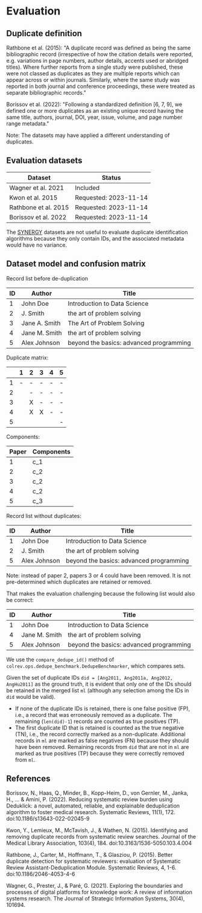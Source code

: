 # Evaluation

## Duplicate definition

Rathbone et al. (2015): "A duplicate record was defined as being the same bibliographic record (irrespective of how the citation details were reported, e.g. variations in page numbers, author details, accents used or abridged titles). Where further reports from a single study were published, these were not classed as duplicates as they are multiple reports which can appear across or within journals. Similarly, where the same study was reported in both journal and conference proceedings, these were treated as separate bibliographic records."

Borissov et al. (2022): "Following a standardized definition [6, 7, 9], we defined one or more duplicates as an existing unique record having the same title, authors, journal, DOI, year, issue, volume, and page number range metadata."

Note: The datasets may have applied a different understanding of duplicates.

## Evaluation datasets

| Dataset                  | Status                |
| -------------------------| --------------------- |
| Wagner et al. 2021       | Included              |
| Kwon et al. 2015         | Requested: 2023-11-14 |
| Rathbone et al. 2015     | Requested: 2023-11-14 |
| Borissov et al. 2022     | Requested: 2023-11-14 |

The [SYNERGY](https://github.com/asreview/synergy-dataset) datasets are not useful to evaluate duplicate identification algorithms because they only contain IDs, and the associated metadata would have no variance.

## Dataset model and confusion matrix

Record list before de-duplication

| ID  | Author           | Title                                    |
| --- | ---------------- | ---------------------------------------- |
| 1   | John Doe         | Introduction to Data Science             |
| 2   | J. Smith         | the art of problem solving               |
| 3   | Jane A. Smith    | The Art of Problem Solving               |
| 4   | Jane M. Smith    | the art of problem solving               |
| 5   | Alex Johnson     | beyond the basics: advanced programming  |

Duplicate matrix:

|     | 1   | 2   | 3   | 4   | 5   |
| --- | --- | --- | --- | --- | --- |
| 1   |  -  |  -  |  -  |  -  |  -  |
| 2   |     |  -  |  -  |  -  |  -  |
| 3   |     |  X  |  -  |  -  |  -  |
| 4   |     |  X  |  X  |  -  |  -  |
| 5   |     |     |     |     |  -  |

Components:

| Paper | Components |
| ---   | ----------- |
| 1     | c_1         |
| 2     | c_2         |
| 3     | c_2         |
| 4     | c_2         |
| 5     | c_3         |

Record list without duplicates:

| ID  | Author           | Title                                    |
| --- | ---------------- | ---------------------------------------- |
| 1   | John Doe         | Introduction to Data Science             |
| 2   | J. Smith         | the art of problem solving               |
| 5   | Alex Johnson     | beyond the basics: advanced programming  |

Note: instead of paper 2, papers 3 or 4 could have been removed. It is not pre-determined which duplicates are retained or removed.

That makes the evaluation challenging because the following list would also be correct:

| ID  | Author           | Title                                    |
| --- | ---------------- | ---------------------------------------- |
| 1   | John Doe         | Introduction to Data Science             |
| 4   | Jane M. Smith    | the art of problem solving               |
| 5   | Alex Johnson     | beyond the basics: advanced programming  |


We use the `compare_dedupe_id()` method of `colrev.ops.dedupe_benchmark.DedupeBenchmarker`, which compares sets.

Given the set of duplicate IDs `did = [Ang2011, Ang2011a, Ang2012, AngHu2011]` as the ground truth, it is evident that only one of the IDs should be retained in the merged list `ml` (although any selection among the IDs in `did` would be valid).

- If none of the duplicate IDs is retained, there is one false positive (FP), i.e., a record that was erroneously removed as a duplicate. The remaining (`len(did)-1`) records are counted as true positives (TP).
- The first duplicate ID that is retained is counted as the true negative (TN), i.e., the record correctly marked as a non-duplicate. Additional records in `ml` are marked as false negatives (FN) because they should have been removed. Remaining records from `did` that are not in `ml` are marked as true positives (TP) because they were correctly removed from `ml`.

<!-- 
Rathbone et al. (2015): "The **accuracy of the results were coded against the benchmark** according to whether it was a true positive (true duplicate, i.e. correctly identified duplicate), false positive (false duplicate, i.e. incorrectly identified as duplicate), true negative (unique record) or false negative (true duplicate, i.e. incorrectly identified as unique record).

Kwon et al. (2015): "All sets of results from the de-duplication strategies outlined above were compared against the gold standard sets to identify false negatives (duplicate citations that should have been deleted but were not) and false positives (duplicate citations that were deleted but should not have been). We also recorded the time it took to de-duplicate results in each option (Table 1, online only)"
-->

## References

Borissov, N., Haas, Q., Minder, B., Kopp-Heim, D., von Gernler, M., Janka, H., ... & Amini, P. (2022). Reducing systematic review burden using Deduklick: a novel, automated, reliable, and explainable deduplication algorithm to foster medical research. Systematic Reviews, 11(1), 172. doi:10.1186/s13643-022-02045-9

Kwon, Y., Lemieux, M., McTavish, J., & Wathen, N. (2015). Identifying and removing duplicate records from systematic review searches. Journal of the Medical Library Association, 103(4), 184. doi:10.3163/1536-5050.103.4.004

Rathbone, J., Carter, M., Hoffmann, T., & Glasziou, P. (2015). Better duplicate detection for systematic reviewers: evaluation of Systematic Review Assistant-Deduplication Module. Systematic Reviews, 4, 1-6. doi:10.1186/2046-4053-4-6

Wagner, G., Prester, J., & Paré, G. (2021). Exploring the boundaries and processes of digital platforms for knowledge work: A review of information systems research. The Journal of Strategic Information Systems, 30(4), 101694.